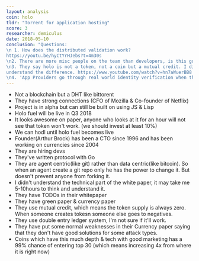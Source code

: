 ```yaml
---
layout: analysis
coin: holo
tldr: "Torrent for application hosting"
score: 3
researcher: demiculus
date: 2018-05-10
conclusion: "Questions:
\n 1. How does the distributed validation work?
https://youtu.be/hyCtYrHJebs?t=4m30s
\n2. There are more misc people on the team than developers, is this good?
\n3. They say holo is not a token, not a coin but a mutual credit. I didn't
understand the difference. https://www.youtube.com/watch?v=hn7aWuerBB8
\n4. 'App Providers go through real world identity verification when they sign their agreements for hosting apps on Holo.' how is it decentralized? (they also mention that it will start semi-centralized and gradually holo will stop existing and holochain will become completely decentralized."
---
```


- Not a blockchain but a DHT like bittorent
- They have strong connections (CFO of Mozilla & Co-founder of Netflix)
- Project is in alpha but can still be built on using JS & Lisp
- Holo fuel will be live in Q3 2018
- It looks awesome on paper, anyone who looks at it for an hour will not see that token won't work. (we should invest at least 10%)
- We can hodl until holo fuel becomes live
- Founder(Arthur Brock) has been a CTO since 1996 and has been working on currencies since 2004
- They are hiring devs
- They've written protocol with Go
- They are agent centric(like git) rather than data centric(like bitcoin). So when an agent create a git repo only he has the power to change it. But doesn't prevent anyone from forking it.
- I didn't understand the technical part of the white paper, it may take me 5-10hours to think and understand it.
- They have TODOs in their whitepaper
- They have green paper & currency paper
- They use mutual credit, which means the token supply is always zero. When someone creates tokesn someone else goes to negatives.
- They use double entry ledger system, I'm not sure if it'll work.
- They have put some normal weaknesses in their Currency paper saying that they don't have good solutions for some attack types.
- Coins which have this much depth & tech with good marketing has a 99% chance of entering top 30 (which means increasing 4x from where it is right now)

